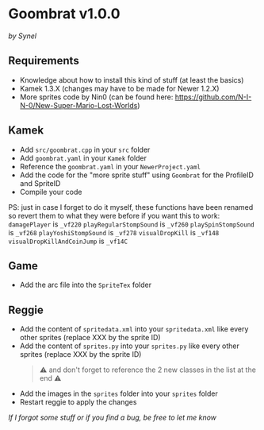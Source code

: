 # Goombrat v1.0.0
*by Synel*


## Requirements
- Knowledge about how to install this kind of stuff (at least the basics)
- Kamek 1.3.X (changes may have to be made for Newer 1.2.X)
- More sprites code by Nin0 (can be found here: https://github.com/N-I-N-0/New-Super-Mario-Lost-Worlds)


## Kamek
- Add `src/goombrat.cpp` in your `src` folder
- Add `goombrat.yaml` in your `Kamek` folder
- Reference the `goombrat.yaml` in your `NewerProject.yaml`
- Add the code for the "more sprite stuff" using `Goombrat` for the ProfileID and SpriteID
- Compile your code

PS: just in case I forget to do it myself, these functions have been renamed so revert them to what they were before if you want this to work:
`damagePlayer` is `_vf220`
`playRegularStompSound` is `_vf260`
`playSpinStompSound` is `_vf268`
`playYoshiStompSound` is `_vf278`
`visualDropKill` is `_vf148`
`visualDropKillAndCoinJump` is `_vf14C`


## Game
- Add the arc file into the `SpriteTex` folder


## Reggie
- Add the content of `spritedata.xml` into your `spritedata.xml` like every other sprites (replace XXX by the sprite ID)
- Add the content of `sprites.py` into your `sprites.py` like every other sprites (replace XXX by the sprite ID)
	> ⚠️ and don't forget to reference the 2 new classes in the list at the end ⚠️
- Add the images in the `sprites` folder into your `sprites` folder
- Restart reggie to apply the changes


*If I forgot some stuff or if you find a bug, be free to let me know*
